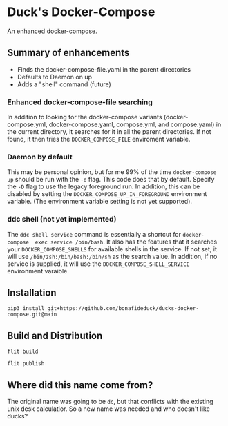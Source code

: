 # Duck's Docker-Compose

An enhanced docker-compose.

## Summary of enhancements

* Finds the docker-compose-file.yaml in the parent directories
* Defaults to Daemon on up
* Adds a "shell" command (future)

### Enhanced docker-compose-file searching

In addition to looking for the docker-compose variants (docker-compose.yml,
docker-compose.yaml, compose.yml, and compose.yaml) in the current directory,
it searches for it in all the parent directories.  If not found, it then tries
the `DOCKER_COMPOSE_FILE` enviroment variable.

### Daemon by default

This may be personal opinion, but for me 99% of the time `docker-compose up`
should be run with the `-d` flag.  This code does that by default.  Specify
the `-D` flag to use the legacy foreground run.  In addition, this can be
disabled by setting the `DOCKER_COMPOSE_UP_IN_FOREGROUND` environment variable.
(The environment variable setting is not yet supported).

### ddc shell (not yet implemented)

The `ddc shell service` command is essentially a shortcut for `docker-compose 
exec service /bin/bash`.  It also has the features that it searches your
`DOCKER_COMPOSE_SHELLS` for available shells in the service.  If not set, it will use
`/bin/zsh:/bin/bash:/bin/sh` as the search value.  In addition, if no service
is supplied, it will use the `DOCKER_COMPOSE_SHELL_SERVICE` environment varaible.

## Installation

```
pip3 install git+https://github.com/bonafideduck/ducks-docker-compose.git@main
```

## Build and Distribution

```
flit build
```
```
flit publish
```

## Where did this name come from?

The original name was going to be `dc`, but that conflicts with the existing unix
desk calculatior.  So a new name was needed and who doesn't like ducks?
